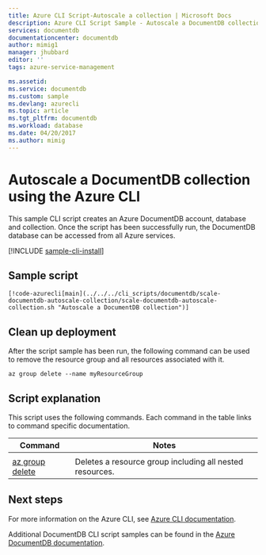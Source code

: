```yaml
---
title: Azure CLI Script-Autoscale a collection | Microsoft Docs
description: Azure CLI Script Sample - Autoscale a DocumentDB collection
services: documentdb
documentationcenter: documentdb
author: mimig1
manager: jhubbard
editor: ''
tags: azure-service-management

ms.assetid:
ms.service: documentdb
ms.custom: sample
ms.devlang: azurecli
ms.topic: article
ms.tgt_pltfrm: documentdb
ms.workload: database
ms.date: 04/20/2017
ms.author: mimig
---
```


# Autoscale a DocumentDB collection using the Azure CLI

This sample CLI script creates an Azure DocumentDB account, database and collection. Once the script has been successfully run, the DocumentDB database can be accessed from all Azure services. 

[!INCLUDE [sample-cli-install](../../../includes/sample-cli-install.md)]

## Sample script

`[!code-azurecli[main](../../../cli_scripts/documentdb/scale-documentdb-autoscale-collection/scale-documentdb-autoscale-collection.sh "Autoscale a DocumentDB collection")]`

## Clean up deployment

After the script sample has been run, the following command can be used to remove the resource group and all resources associated with it.

```azurecli
az group delete --name myResourceGroup
```

## Script explanation

This script uses the following commands. Each command in the table links to command specific documentation.

| Command | Notes |
|---|---|
|    |    |
| [az group delete](/cli/azure/resource#delete) | Deletes a resource group including all nested resources. |

## Next steps

For more information on the Azure CLI, see [Azure CLI documentation](https://docs.microsoft.com/cli/azure/overview).

Additional DocumentDB CLI script samples can be found in the [Azure DocumentDB documentation](../documentdb-cli-samples.md).
